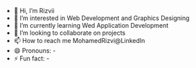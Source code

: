- 👋 Hi, I’m Rizvii
- 👀 I’m interested in Web Development and Graphics Designing
- 🌱 I’m currently learning Wed Application Development
- 💞️ I’m looking to collaborate on projects
- 📫 How to reach me MohamedRizvi@LinkedIn
- 😄 Pronouns: -
- ⚡ Fun fact: -

<!---
zaan994/zaan994 is a ✨ special ✨ repository because its `README.md` (this file) appears on your GitHub profile.
You can click the Preview link to take a look at your changes.
--->
